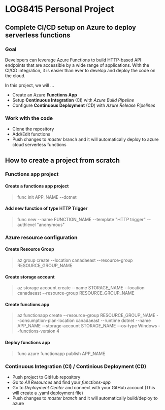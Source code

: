# LOG8415 Personal Project

## Complete CI/CD setup on Azure to deploy serverless functions

### Goal
Developers can leverage Azure Functions to build HTTP-based API endpoints that are accessible by a wide range of applications.
With the CI/CD integration, it is easier than ever to develop and deploy the code on the cloud.

In this project, we will ...
- Create an Azure **Functions App**
- Setup **Continuous Integration** (CI) with *Azure Build Pipeline*
- Configure **Continuous Deployment** (CD) with *Azure Release Pipelines*

### Work with the code
- Clone the repository
- Add/Edit functions 
- Push changes to *master* branch and it will automatically deploy to azure cloud serverless functions

## How to create a project from scratch
### Functions app project
#### Create a functions app project
> func init APP_NAME --dotnet

#### Add new function of type HTTP Trigger
> func new --name FUNCTION_NAME --template "HTTP trigger" --authlevel "anonymous"

### Azure resource configuration
#### Create Resource Group
> az group create --location canadaeast --resource-group RESOURCE_GROUP_NAME

#### Create storage account
> az storage account create --name STORAGE_NAME --location canadaeast --resource-group RESOURCE_GROUP_NAME

#### Create functions app
> az functionapp create --resource-group RESOURCE_GROUP_NAME --consumption-plan-location canadaeast --runtime dotnet --name APP_NAME --storage-account STORAGE_NAME --os-type Windows --functions-version 4

#### Deploy functions app
> func azure functionapp publish APP_NAME

### Continuous Integration (CI) / Continious Deployment (CD)
- Push project to GitHub repository
- Go to *All Resources* and find your *functions-app*
- Go to *Deployment Center* and connect with your GitHub account (This will create a .yaml deployment file)
- Push changes to *master branch* and it will automatically build/deploy to azure


